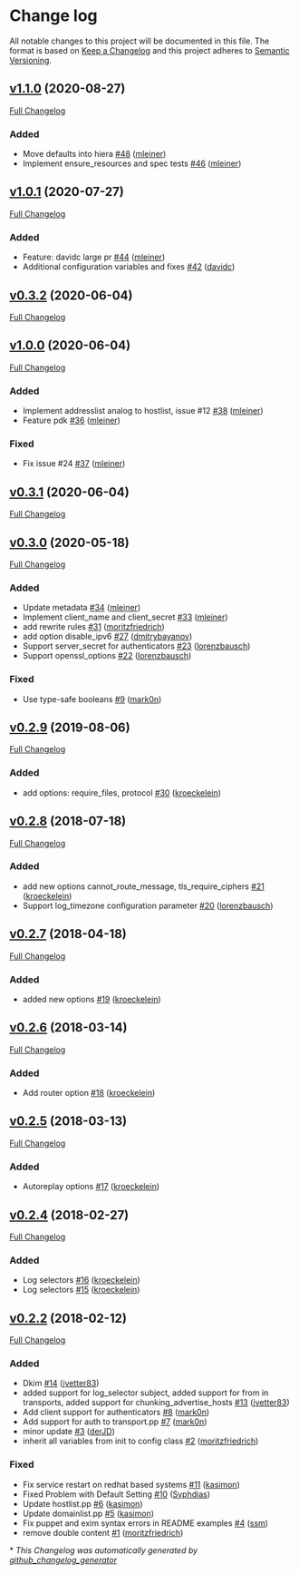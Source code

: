 # Change log

All notable changes to this project will be documented in this file. The format is based on [Keep a Changelog](http://keepachangelog.com/en/1.0.0/) and this project adheres to [Semantic Versioning](http://semver.org).

## [v1.1.0](https://github.com/noris-network/puppet-exim/tree/v1.1.0) (2020-08-27)

[Full Changelog](https://github.com/noris-network/puppet-exim/compare/v1.0.1...v1.1.0)

### Added

- Move defaults into hiera [\#48](https://github.com/noris-network/puppet-exim/pull/48) ([mleiner](https://github.com/mleiner))
- Implement ensure\_resources and spec tests [\#46](https://github.com/noris-network/puppet-exim/pull/46) ([mleiner](https://github.com/mleiner))

## [v1.0.1](https://github.com/noris-network/puppet-exim/tree/v1.0.1) (2020-07-27)

[Full Changelog](https://github.com/noris-network/puppet-exim/compare/v0.3.2...v1.0.1)

### Added

- Feature: davidc large pr [\#44](https://github.com/noris-network/puppet-exim/pull/44) ([mleiner](https://github.com/mleiner))
- Additional configuration variables and fixes [\#42](https://github.com/noris-network/puppet-exim/pull/42) ([davidc](https://github.com/davidc))

## [v0.3.2](https://github.com/noris-network/puppet-exim/tree/v0.3.2) (2020-06-04)

[Full Changelog](https://github.com/noris-network/puppet-exim/compare/v1.0.0...v0.3.2)

## [v1.0.0](https://github.com/noris-network/puppet-exim/tree/v1.0.0) (2020-06-04)

[Full Changelog](https://github.com/noris-network/puppet-exim/compare/v0.3.1...v1.0.0)

### Added

- Implement addresslist analog to hostlist, issue \#12 [\#38](https://github.com/noris-network/puppet-exim/pull/38) ([mleiner](https://github.com/mleiner))
- Feature pdk [\#36](https://github.com/noris-network/puppet-exim/pull/36) ([mleiner](https://github.com/mleiner))

### Fixed

- Fix issue \#24 [\#37](https://github.com/noris-network/puppet-exim/pull/37) ([mleiner](https://github.com/mleiner))

## [v0.3.1](https://github.com/noris-network/puppet-exim/tree/v0.3.1) (2020-06-04)

[Full Changelog](https://github.com/noris-network/puppet-exim/compare/v0.3.0...v0.3.1)

## [v0.3.0](https://github.com/noris-network/puppet-exim/tree/v0.3.0) (2020-05-18)

[Full Changelog](https://github.com/noris-network/puppet-exim/compare/v0.2.9...v0.3.0)

### Added

- Update metadata [\#34](https://github.com/noris-network/puppet-exim/pull/34) ([mleiner](https://github.com/mleiner))
- Implement client\_name and client\_secret [\#33](https://github.com/noris-network/puppet-exim/pull/33) ([mleiner](https://github.com/mleiner))
- add rewrite rules [\#31](https://github.com/noris-network/puppet-exim/pull/31) ([moritzfriedrich](https://github.com/moritzfriedrich))
- add option disable\_ipv6 [\#27](https://github.com/noris-network/puppet-exim/pull/27) ([dmitrybayanov](https://github.com/dmitrybayanov))
- Support server\_secret for authenticators [\#23](https://github.com/noris-network/puppet-exim/pull/23) ([lorenzbausch](https://github.com/lorenzbausch))
- Support openssl\_options [\#22](https://github.com/noris-network/puppet-exim/pull/22) ([lorenzbausch](https://github.com/lorenzbausch))

### Fixed

- Use type-safe booleans [\#9](https://github.com/noris-network/puppet-exim/pull/9) ([mark0n](https://github.com/mark0n))

## [v0.2.9](https://github.com/noris-network/puppet-exim/tree/v0.2.9) (2019-08-06)

[Full Changelog](https://github.com/noris-network/puppet-exim/compare/v0.2.8...v0.2.9)

### Added

- add options: require\_files, protocol [\#30](https://github.com/noris-network/puppet-exim/pull/30) ([kroeckelein](https://github.com/kroeckelein))

## [v0.2.8](https://github.com/noris-network/puppet-exim/tree/v0.2.8) (2018-07-18)

[Full Changelog](https://github.com/noris-network/puppet-exim/compare/v0.2.7...v0.2.8)

### Added

- add new options cannot\_route\_message, tls\_require\_ciphers [\#21](https://github.com/noris-network/puppet-exim/pull/21) ([kroeckelein](https://github.com/kroeckelein))
- Support log\_timezone configuration parameter [\#20](https://github.com/noris-network/puppet-exim/pull/20) ([lorenzbausch](https://github.com/lorenzbausch))

## [v0.2.7](https://github.com/noris-network/puppet-exim/tree/v0.2.7) (2018-04-18)

[Full Changelog](https://github.com/noris-network/puppet-exim/compare/v0.2.6...v0.2.7)

### Added

- added new options  [\#19](https://github.com/noris-network/puppet-exim/pull/19) ([kroeckelein](https://github.com/kroeckelein))

## [v0.2.6](https://github.com/noris-network/puppet-exim/tree/v0.2.6) (2018-03-14)

[Full Changelog](https://github.com/noris-network/puppet-exim/compare/v0.2.5...v0.2.6)

### Added

- Add router option [\#18](https://github.com/noris-network/puppet-exim/pull/18) ([kroeckelein](https://github.com/kroeckelein))

## [v0.2.5](https://github.com/noris-network/puppet-exim/tree/v0.2.5) (2018-03-13)

[Full Changelog](https://github.com/noris-network/puppet-exim/compare/v0.2.4...v0.2.5)

### Added

- Autoreplay options [\#17](https://github.com/noris-network/puppet-exim/pull/17) ([kroeckelein](https://github.com/kroeckelein))

## [v0.2.4](https://github.com/noris-network/puppet-exim/tree/v0.2.4) (2018-02-27)

[Full Changelog](https://github.com/noris-network/puppet-exim/compare/v0.2.2...v0.2.4)

### Added

- Log selectors [\#16](https://github.com/noris-network/puppet-exim/pull/16) ([kroeckelein](https://github.com/kroeckelein))
- Log selectors [\#15](https://github.com/noris-network/puppet-exim/pull/15) ([kroeckelein](https://github.com/kroeckelein))

## [v0.2.2](https://github.com/noris-network/puppet-exim/tree/v0.2.2) (2018-02-12)

[Full Changelog](https://github.com/noris-network/puppet-exim/compare/1fdffe7e7c4368450e66f2aad147207c864e8d04...v0.2.2)

### Added

- Dkim [\#14](https://github.com/noris-network/puppet-exim/pull/14) ([jvetter83](https://github.com/jvetter83))
- added support for log\_selector subject, added support for from in transports, added support for chunking\_advertise\_hosts  [\#13](https://github.com/noris-network/puppet-exim/pull/13) ([jvetter83](https://github.com/jvetter83))
- Add client support for authenticators [\#8](https://github.com/noris-network/puppet-exim/pull/8) ([mark0n](https://github.com/mark0n))
- Add support for auth to transport.pp [\#7](https://github.com/noris-network/puppet-exim/pull/7) ([mark0n](https://github.com/mark0n))
- minor update [\#3](https://github.com/noris-network/puppet-exim/pull/3) ([derJD](https://github.com/derJD))
- inherit all variables from init to config class [\#2](https://github.com/noris-network/puppet-exim/pull/2) ([moritzfriedrich](https://github.com/moritzfriedrich))

### Fixed

- Fix service restart on redhat based systems [\#11](https://github.com/noris-network/puppet-exim/pull/11) ([kasimon](https://github.com/kasimon))
- Fixed Problem with Default Setting [\#10](https://github.com/noris-network/puppet-exim/pull/10) ([Syphdias](https://github.com/Syphdias))
- Update hostlist.pp [\#6](https://github.com/noris-network/puppet-exim/pull/6) ([kasimon](https://github.com/kasimon))
- Update domainlist.pp [\#5](https://github.com/noris-network/puppet-exim/pull/5) ([kasimon](https://github.com/kasimon))
- Fix puppet and exim syntax errors in README examples [\#4](https://github.com/noris-network/puppet-exim/pull/4) ([ssm](https://github.com/ssm))
- remove double content [\#1](https://github.com/noris-network/puppet-exim/pull/1) ([moritzfriedrich](https://github.com/moritzfriedrich))



\* *This Changelog was automatically generated by [github_changelog_generator](https://github.com/github-changelog-generator/github-changelog-generator)*
